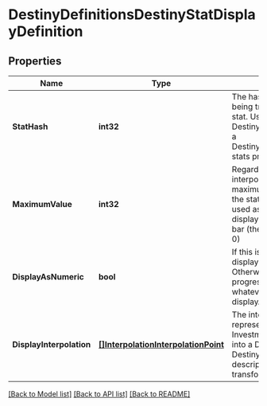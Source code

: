 # DestinyDefinitionsDestinyStatDisplayDefinition

## Properties
Name | Type | Description | Notes
------------ | ------------- | ------------- | -------------
**StatHash** | **int32** | The hash identifier for the stat being transformed into a Display stat.  Use it to look up the DestinyStatDefinition, or key into a DestinyInventoryItemDefinition&#39;s stats property. | [optional] [default to null]
**MaximumValue** | **int32** | Regardless of the output of interpolation, this is the maximum possible value that the stat can be. It should also be used as the upper bound for displaying the stat as a progress bar (the minimum always being 0) | [optional] [default to null]
**DisplayAsNumeric** | **bool** | If this is true, the stat should be displayed as a number. Otherwise, display it as a progress bar. Or, you know, do whatever you want. There&#39;s no displayAsNumeric police. | [optional] [default to null]
**DisplayInterpolation** | [**[]InterpolationInterpolationPoint**](Interpolation.InterpolationPoint.md) | The interpolation table representing how the Investment Stat is transformed into a Display Stat.   See DestinyStatDefinition for a description of the stages of stat transformation. | [optional] [default to null]

[[Back to Model list]](../README.md#documentation-for-models) [[Back to API list]](../README.md#documentation-for-api-endpoints) [[Back to README]](../README.md)


